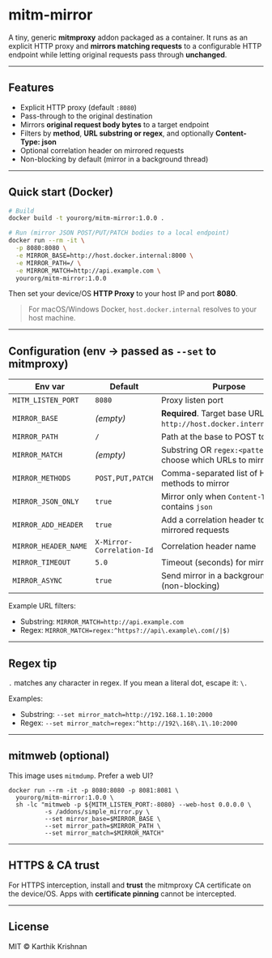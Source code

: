 # mitm-mirror

A tiny, generic **mitmproxy** addon packaged as a container. It runs as an explicit HTTP proxy and **mirrors matching requests** to a configurable HTTP endpoint while letting original requests pass through **unchanged**.

---

## Features

* Explicit HTTP proxy (default `:8080`)
* Pass-through to the original destination
* Mirrors **original request body bytes** to a target endpoint
* Filters by **method**, **URL substring or regex**, and optionally **Content-Type: json**
* Optional correlation header on mirrored requests
* Non-blocking by default (mirror in a background thread)

---

## Quick start (Docker)

```bash
# Build
docker build -t yourorg/mitm-mirror:1.0.0 .

# Run (mirror JSON POST/PUT/PATCH bodies to a local endpoint)
docker run --rm -it \
  -p 8080:8080 \
  -e MIRROR_BASE=http://host.docker.internal:8000 \
  -e MIRROR_PATH=/ \
  -e MIRROR_MATCH=http://api.example.com \
  yourorg/mitm-mirror:1.0.0
```

Then set your device/OS **HTTP Proxy** to your host IP and port **8080**.

> For macOS/Windows Docker, `host.docker.internal` resolves to your host machine.

---

## Configuration (env → passed as `--set` to mitmproxy)

| Env var              | Default                   | Purpose                                                                  |
| -------------------- | ------------------------- | ------------------------------------------------------------------------ |
| `MITM_LISTEN_PORT`   | `8080`                    | Proxy listen port                                                        |
| `MIRROR_BASE`        | *(empty)*                 | **Required**. Target base URL (e.g., `http://host.docker.internal:8000`) |
| `MIRROR_PATH`        | `/`                       | Path at the base to POST to                                              |
| `MIRROR_MATCH`       | *(empty)*                 | Substring OR `regex:<pattern>` to choose which URLs to mirror            |
| `MIRROR_METHODS`     | `POST,PUT,PATCH`          | Comma-separated list of HTTP methods to mirror                           |
| `MIRROR_JSON_ONLY`   | `true`                    | Mirror only when `Content-Type` contains `json`                          |
| `MIRROR_ADD_HEADER`  | `true`                    | Add a correlation header to mirrored requests                            |
| `MIRROR_HEADER_NAME` | `X-Mirror-Correlation-Id` | Correlation header name                                                  |
| `MIRROR_TIMEOUT`     | `5.0`                     | Timeout (seconds) for mirror POST                                        |
| `MIRROR_ASYNC`       | `true`                    | Send mirror in a background thread (non-blocking)                        |

Example URL filters:

* Substring: `MIRROR_MATCH=http://api.example.com`
* Regex: `MIRROR_MATCH=regex:^https?://api\.example\.com(/|$)`

---

## Regex tip

`.` matches any character in regex. If you mean a literal dot, escape it: `\.`

Examples:

* Substring: `--set mirror_match=http://192.168.1.10:2000`
* Regex: `--set mirror_match=regex:^http://192\.168\.1\.10:2000`

---
## mitmweb (optional)
This image uses ```mitmdump```. Prefer a web UI?
```
docker run --rm -it -p 8080:8080 -p 8081:8081 \
  yourorg/mitm-mirror:1.0.0 \
  sh -lc "mitmweb -p ${MITM_LISTEN_PORT:-8080} --web-host 0.0.0.0 \
          -s /addons/simple_mirror.py \
          --set mirror_base=$MIRROR_BASE \
          --set mirror_path=$MIRROR_PATH \
          --set mirror_match=$MIRROR_MATCH"
```
---

## HTTPS & CA trust

For HTTPS interception, install and **trust** the mitmproxy CA certificate on the device/OS. Apps with **certificate pinning** cannot be intercepted.

---

## License

MIT © Karthik Krishnan
